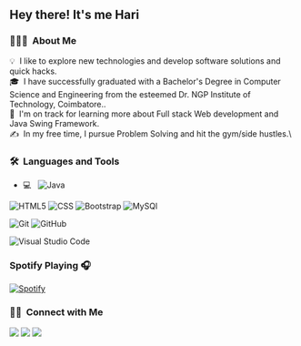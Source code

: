 <h2>Hey there! It's me Hari</h2>

<h3> 👨🏻‍💻 &nbsp;About Me</h3>

💡 &nbsp;I like to explore new technologies and develop software solutions and quick hacks.\
🎓 &nbsp;I have successfully graduated with a Bachelor's Degree in Computer Science and Engineering from the esteemed Dr. NGP Institute of Technology, Coimbatore..\
🌱 &nbsp;I'm on track for learning more about Full stack Web development and Java Swing Framework.\
✍️ &nbsp;In my free time, I pursue Problem Solving and hit the gym/side hustles.\




<h3> 🛠 &nbsp;Languages and Tools</h3>

- 💻 &nbsp;
![Java](https://img.shields.io/badge/-Java-000000?style=flat&logo=Java&logoColor=FFA518)

![HTML5](https://img.shields.io/badge/-HTML5-000000?style=flat&logo=HTML5)
![CSS](https://img.shields.io/badge/-CSS-000000?style=flat&logo=CSS3&logoColor=1572B6)
![Bootstrap](https://img.shields.io/badge/-Bootstrap-000000?style=flat&logo=bootstrap&logoColor=563D7C)
![MySQl](https://img.shields.io/badge/-MySQL-000000?style=flat&logo=MySQL)

![Git](https://img.shields.io/badge/-Git-000000?style=flat&logo=git)
![GitHub](https://img.shields.io/badge/-GitHub-000000?style=flat&logo=github)

![Visual Studio Code](https://img.shields.io/badge/-Visual%20Studio%20Code-000000?style=flat&logo=visual-studio-code&logoColor=007ACC)


### Spotify Playing 🎧
[![Spotify](https://novatorem.visualbean.vercel.app/api/spotify)](https://open.spotify.com/user/1112981871)



### 🤝🏻 &nbsp;Connect with Me

<p align="center">

<a href="https://www.linkedin.com/in/h
 ari-prasath-79895025a"><img src="https://img.shields.io/badge/-Hari%20Prasath%20-0077B5?style=flat&logo=Linkedin&logoColor=white"/></a>
<a href="https://www.instagram.com/_hari_prasath42/"><img src="https://img.shields.io/badge/-HariPrasath-E4405F?style=flat&logo=Instagram&logoColor=white"/></a>
<a href="https://www.facebook.com/hariprasath4068"><img src="https://img.shields.io/badge/-HariPrasath-1877F2?style=flat&logo=Facebook&logoColor=white"/></a>

